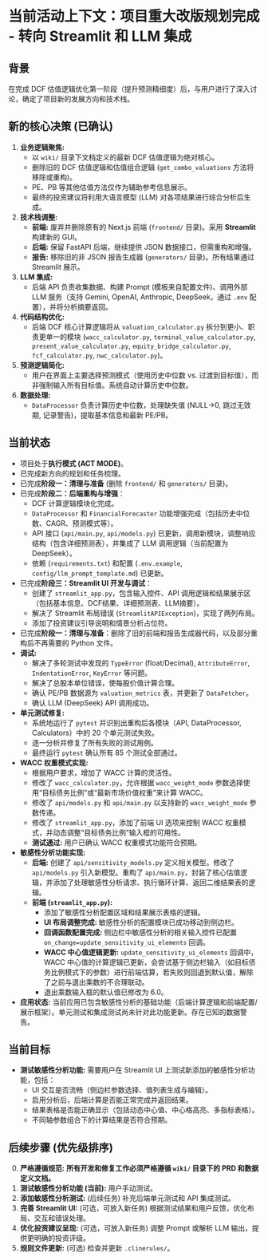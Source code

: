 # 当前活动上下文：项目重大改版规划完成 - 转向 Streamlit 和 LLM 集成

## 背景
在完成 DCF 估值逻辑优化第一阶段（提升预测精细度）后，与用户进行了深入讨论，确定了项目新的发展方向和技术栈。

## 新的核心决策 (已确认)
1.  **业务逻辑聚焦:**
    *   以 `wiki/` 目录下文档定义的最新 DCF 估值逻辑为绝对核心。
    *   删除旧的 DCF 估值逻辑和估值组合逻辑 (`get_combo_valuations` 方法将移除或重构)。
    *   PE、PB 等其他估值方法仅作为辅助参考信息展示。
    *   最终的投资建议将利用大语言模型 (LLM) 对各项结果进行综合分析后生成。
2.  **技术栈调整:**
    *   **前端:** 废弃并删除原有的 Next.js 前端 (`frontend/` 目录)。采用 **Streamlit** 构建新的 GUI。
    *   **后端:** 保留 FastAPI 后端，继续提供 JSON 数据接口，但需重构和增强。
    *   **报告:** 移除旧的非 JSON 报告生成器 (`generators/` 目录)。所有结果通过 Streamlit 展示。
3.  **LLM 集成:**
    *   后端 API 负责收集数据、构建 Prompt (模板来自配置文件)、调用外部 LLM 服务（支持 Gemini, OpenAI, Anthropic, DeepSeek，通过 `.env` 配置），并将分析摘要返回。
4.  **代码结构优化:**
    *   后端 DCF 核心计算逻辑将从 `valuation_calculator.py` 拆分到更小、职责更单一的模块 (`wacc_calculator.py`, `terminal_value_calculator.py`, `present_value_calculator.py`, `equity_bridge_calculator.py`, `fcf_calculator.py`, `nwc_calculator.py`)。
5.  **预测逻辑简化:**
    *   用户在界面上主要选择预测模式（使用历史中位数 vs. 过渡到目标值），而非强制输入所有目标值。系统自动计算历史中位数。
6.  **数据处理:**
    *   `DataProcessor` 负责计算历史中位数，处理缺失值 (NULL->0, 跳过无效期, 记录警告)，提取基本信息和最新 PE/PB。

## 当前状态
-   项目处于**执行模式 (ACT MODE)**。
-   已完成新方向的规划和任务梳理。
-   已完成**阶段一：清理与准备** (删除 `frontend/` 和 `generators/` 目录)。
-   已完成**阶段二：后端重构与增强**：
    *   DCF 计算逻辑模块化完成。
    *   `DataProcessor` 和 `FinancialForecaster` 功能增强完成（包括历史中位数、CAGR、预测模式等）。
    *   API 接口 (`api/main.py`, `api/models.py`) 已更新，调用新模块，调整响应结构（包含详细预测表），并集成了 LLM 调用逻辑（当前配置为 DeepSeek）。
    *   依赖 (`requirements.txt`) 和配置 (`.env.example`, `config/llm_prompt_template.md`) 已更新。
-   已完成**阶段三：Streamlit UI 开发与调试**：
    *   创建了 `streamlit_app.py`，包含输入控件、API 调用逻辑和结果展示区（包括基本信息、DCF结果、详细预测表、LLM摘要）。
    *   解决了 Streamlit 布局错误 (`StreamlitAPIException`)，实现了两列布局。
    *   添加了投资建议引导说明和情景分析占位符。
-   已完成**阶段一：清理与准备**：删除了旧的前端和报告生成器代码，以及部分重构后不再需要的 Python 文件。
-   **调试:**
    *   解决了多轮测试中发现的 `TypeError` (float/Decimal), `AttributeError`, `IndentationError`, `KeyError` 等问题。
    *   解决了总股本单位错误，使每股价值计算合理。
    *   确认 PE/PB 数据源为 `valuation_metrics` 表，并更新了 `DataFetcher`。
    *   确认 LLM (DeepSeek) API 调用成功。
-   **单元测试修复:**
    *   系统地运行了 `pytest` 并识别出重构后各模块（API, DataProcessor, Calculators）中的 20 个单元测试失败。
    *   逐一分析并修复了所有失败的测试用例。
    *   最终运行 `pytest` 确认所有 85 个测试全部通过。
-   **WACC 权重模式实现:**
    *   根据用户要求，增加了 WACC 计算的灵活性。
    *   修改了 `wacc_calculator.py`，允许根据 `wacc_weight_mode` 参数选择使用“目标债务比例”或“最新市场价值权重”来计算 WACC。
    *   修改了 `api/models.py` 和 `api/main.py` 以支持新的 `wacc_weight_mode` 参数传递。
    *   修改了 `streamlit_app.py`，添加了前端 UI 选项来控制 WACC 权重模式，并动态调整“目标债务比例”输入框的可用性。
    *   **测试通过:** 用户已确认 WACC 权重模式功能符合预期。
-   **敏感性分析功能实现:**
    *   **后端:** 创建了 `api/sensitivity_models.py` 定义相关模型。修改了 `api/models.py` 引入新模型。重构了 `api/main.py`，封装了核心估值逻辑，并添加了处理敏感性分析请求、执行循环计算、返回二维结果表的逻辑。
    *   **前端 (`streamlit_app.py`):**
        *   添加了敏感性分析配置区域和结果展示表格的逻辑。
        *   **UI 布局调整完成:** 敏感性分析的配置模块已成功移动到侧边栏。
        *   **回调函数配置完成:** 侧边栏中敏感性分析的相关输入控件已配置 `on_change=update_sensitivity_ui_elements` 回调。
        *   **WACC 中心值逻辑更新:** `update_sensitivity_ui_elements` 回调中，WACC 中心值的计算逻辑已更新，会尝试基于侧边栏输入（如目标债务比例模式下的参数）进行前端估算，若失败则回退到默认值，解除了之前与退出乘数的不合理联动。
        *   退出乘数输入框的默认值已修改为 6.0。
-   **应用状态:** 当前应用已包含敏感性分析的基础功能（后端计算逻辑和前端配置/展示框架）。单元测试和集成测试尚未针对此功能更新。存在已知的数据警告。

## 当前目标
-   **测试敏感性分析功能:** 需要用户在 Streamlit UI 上测试新添加的敏感性分析功能，包括：
    *   UI 交互是否流畅（侧边栏参数选择、值列表生成与编辑）。
    *   启用分析后，后端计算是否能正常完成并返回结果。
    *   结果表格是否能正确显示（包括动态中心值、中心格高亮、多指标表格）。
    *   不同轴参数组合下的计算结果是否符合预期。

## 后续步骤 (优先级排序)
0.  **严格遵循规范:** **所有开发和修复工作必须严格遵循 `wiki/` 目录下的 PRD 和数据定义文档。**
1.  **测试敏感性分析功能 (当前):** 用户手动测试。
2.  **添加敏感性分析测试:** (后续任务) 补充后端单元测试和 API 集成测试。
3.  **完善 Streamlit UI:** (可选，可放入新任务) 根据测试结果和用户反馈，优化布局、交互和错误处理。
4.  **优化投资建议呈现:** (可选，可放入新任务) 调整 Prompt 或解析 LLM 输出，提供更明确的投资评级。
5.  **规则文件更新:** (可选) 检查并更新 `.clinerules/`。
